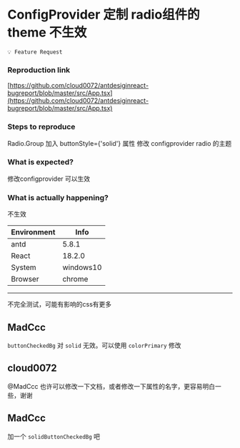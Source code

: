 # ConfigProvider 定制 radio组件的 theme 不生效

`💡 Feature Request`

### Reproduction link

[https://github.com/cloud0072/antdesiginreact-bugreport/blob/master/src/App.tsx](https://github.com/cloud0072/antdesiginreact-bugreport/blob/master/src/App.tsx)

### Steps to reproduce

Radio.Group 加入 buttonStyle={'solid'} 属性
修改 configprovider radio 的主题

### What is expected?

修改configprovider 可以生效

### What is actually happening?

不生效

| Environment | Info      |
| ----------- | --------- |
| antd        | 5.8.1     |
| React       | 18.2.0    |
| System      | windows10 |
| Browser     | chrome    |

---

不完全测试，可能有影响的css有更多

<!-- generated by ant-design-issue-helper. DO NOT REMOVE -->

## MadCcc

`buttonCheckedBg` 对 `solid` 无效。可以使用 `colorPrimary` 修改

## cloud0072

@MadCcc 也许可以修改一下文档，或者修改一下属性的名字，更容易明白一些，谢谢

## MadCcc

加一个 `solidButtonCheckedBg` 吧
